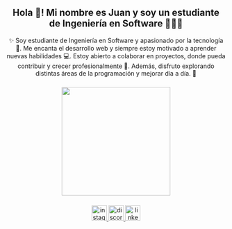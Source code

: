 <h2 align="center">Hola 👋! Mi nombre es Juan y soy un estudiante de Ingeniería en Software 🧑🏻‍💻</h2>

<p align="center">✨ Soy estudiante de Ingeniería en Software y apasionado por la tecnología 🚀. Me encanta el desarrollo web y siempre estoy motivado a aprender nuevas habilidades 💻. Estoy abierto a colaborar en proyectos, donde pueda contribuir y crecer profesionalmente 🤝. Además, disfruto explorando distintas áreas de la programación y mejorar día a día. 🌟

###


<div align="center">
  <img height="250" src="https://user-images.githubusercontent.com/74038190/225813708-98b745f2-7d22-48cf-9150-083f1b00d6c9.gif"  />
</div>

###

###



###

###
<div align="center">
  <a href="https://www.instagram.com/juanalvareezz_/" target="_blank">
    <img src="https://img.shields.io/static/v1?message=Instagram&logo=instagram&label=&color=E4405F&logoColor=white&labelColor=&style=for-the-badge" height="35" alt="instagram logo"  />
  </a>
  <a href="https://discord.com/channels/imhawx" target="_blank">
    <img src="https://img.shields.io/static/v1?message=Discord&logo=discord&label=&color=7289DA&logoColor=white&labelColor=&style=for-the-badge" height="35" alt="discord logo"  />
  </a>
  <a href="https://www.linkedin.com/in/juan-alvarez-sw/" target="_blank">
    <img src="https://img.shields.io/static/v1?message=LinkedIn&logo=linkedin&label=&color=0077B5&logoColor=white&labelColor=&style=for-the-badge" height="35" alt="linkedin logo"  />
  </a>
</div>
